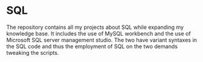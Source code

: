 # SQL
The repository contains all my projects about SQL while expanding my knowledge base. It includes the use of MySQL workbench and the use of Microsoft SQL server management studio. The two have variant syntaxes in the SQL code and thus the employment of SQL on the two demands tweaking the scripts. 
